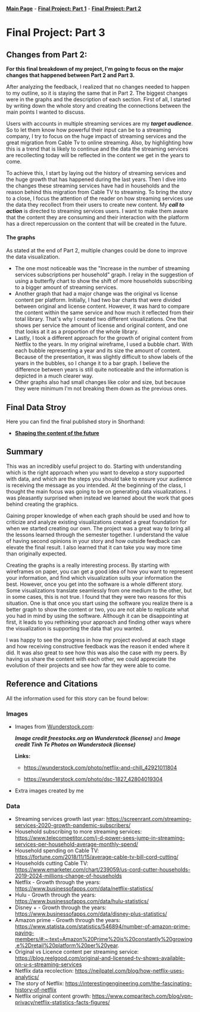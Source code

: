 [**Main Page**](https://sandrac1996.github.io/Cota_Portfolio/) - [**Final Project: Part 1**](https://sandrac1996.github.io/Cota_Portfolio/FP1.html) - [**Final Project: Part 2**](https://sandrac1996.github.io/Cota_Portfolio/FP2.html)

# Final Project: **Part 3**

## Changes from Part 2:
**For this final breakdown of my project, I'm going to focus on the major changes that happened between Part 2 and Part 3.**

After analyzing the feedback, I realized that no changes needed to happen to my outline, so it is staying the same that in Part 2. The biggest changes were in the graphs and the description of each section. First of all, I started by writing down the whole story and creating the connections between the main points I wanted to discuss.

Users with accounts in multiple streaming services are my **_target audience_**. So to let them know how powerful their input can be to a streaming company, I try to focus on the huge impact of streaming services and the great migration from Cable Tv to online streaming. Also, by highlighting how this is a trend that is likely to continue and the data the streaming services are recollecting today will be reflected in the content we get in the years to come.

To achieve this, I start by laying out the history of streaming services and the huge growth that has happened during the last years. Then I dive into the changes these streaming services have had in households and the reason behind this migration from Cable TV to streaming. To bring the story to a close, I focus the attention of the reader on how streaming services use the data they recollect from their users to create new content. My **_call to action_** is directed to streaming services users. I want to make them aware that the content they are consuming and their interaction with the platform has a direct repercussion on the content that will be created in the future. 

#### The graphs
As stated at the end of Part 2, multiple changes could be done to improve the data visualization. 
- The one most noticeable was the "Increase in the number of streaming services subscriptions per household" graph. I relay in the suggestion of using a butterfly chart to show the shift of more households subscribing to a bigger amount of streaming services. 
- Another graph that had a major change was the original vs license content per platform. Initially, I had two bar charts that were divided between original and license content. However, it was hard to compare the content within the same service and how much it reflected from their total library. That's why I created two different visualizations. One that shows per service the amount of license and original content, and one that looks at it as a proportion of the whole library. 
- Lastly, I took a different approach for the growth of original content from Netflix to the years. In my original wireframe, I used a bubble chart. With each bubble representing a year and its size the amount of content. Because of the presentation, it was slightly difficult to show labels of the years in the bubbles, so I change it to a bar graph. I believe the difference between years is still quite noticeable and the information is depicted in a much clearer way.
- Other graphs also had small changes like color and size, but because they were minimum I'm not breaking them down as the previous ones. 

## Final Data Stroy
Here you can find the final published story in Shorthand: 
      
   - [**Shaping the content of the future**](https://carnegiemellon.shorthandstories.com/shaping-the-content--of-the-future/index.html)

## Summary
This was an incredibly useful project to do. Starting with understanding which is the right approach when you want to develop a story supported with data, and which are the steps you should take to ensure your audience is receiving the message as you intended. At the beginning of the class, I thought the main focus was going to be on generating data visualizations. I was pleasantly surprised when instead we learned about the work that goes behind creating the graphics. 

Gaining proper knowledge of when each graph should be used and how to criticize and analyze existing visualizations created a great foundation for when we started creating our own. The project was a great way to bring all the lessons learned through the semester together. I understand the value of having second opinions in your story and how outside feedback can elevate the final result. I also learned that it can take you way more time than originally expected. 

Creating the graphs is a really interesting process. By starting with wireframes on paper, you can get a good idea of how you want to represent your information, and find which visualization suits your information the best. However, once you get into the software is a whole different story. Some visualizations translate seamlessly from one medium to the other, but in some cases, this is not true. I found that they were two reasons for this situation. One is that once you start using the software you realize there is a better graph to show the content or two, you are not able to replicate what you had in mind by using the software. Although it can be disappointing at first, it leads to you rethinking your approach and finding other ways where the visualization is supporting the data that you wanted. 

I was happy to see the progress in how my project evolved at each stage and how receiving constructive feedback was the reason it ended where it did. It was also great to see how this was also the case with my peers. By having us share the content with each other, we could appreciate the evolution of their projects and see how far they were able to come.


## Reference and Citations
All the information used for this story can be found below:

### Images
     
   - Images from [Wunderstock.com](https://wunderstock.com/):
         
        **_Image credit freestocks.org on Wunderstock (license)_** and **_Image credit Tinh Te Photos on Wunderstock (license)_**
        
        **Links:** 
        
        - https://wunderstock.com/photo/netflix-and-chill_42921011804
                  
        - https://wunderstock.com/photo/dsc-1827_42804019304
        
   - Extra images created by me
            
### Data

   - Streaming services growth last year: https://screenrant.com/streaming-services-2020-growth-pandemic-subscribers/
   - Household subscribing to more streaming services: https://www.telecompetitor.com/j-d-power-sees-jump-in-streaming-services-per-household-average-monthly-spend/
   - Household spending on Cable TV: https://fortune.com/2018/11/15/average-cable-tv-bill-cord-cutting/
   - Households cutting Cable TV: https://www.emarketer.com/chart/239059/us-cord-cutter-households-2019-2024-millions-change-of-households
   - Netflix - Growth through the years: https://www.businessofapps.com/data/netflix-statistics/
   - Hulu - Growth through the years: https://www.businessofapps.com/data/hulu-statistics/
   - Disney + - Growth through the years: https://www.businessofapps.com/data/disney-plus-statistics/
   - Amazon prime - Growth through the years: https://www.statista.com/statistics/546894/number-of-amazon-prime-paying-members/#:~:text=Amazon%20Prime%20is%20constantly%20growing,e%2Dretail%20platform%20per%20year.
   - Original vs Licence content per streaming service: https://blog.reelgood.com/original-and-licensed-tv-shows-available-on-u-s-streaming-services
   - Netflix data recolection: https://neilpatel.com/blog/how-netflix-uses-analytics/ 
   - The story of Netflix: https://interestingengineering.com/the-fascinating-history-of-netflix
   - Netflix original content growth: https://www.comparitech.com/blog/vpn-privacy/netflix-statistics-facts-figures/
          
